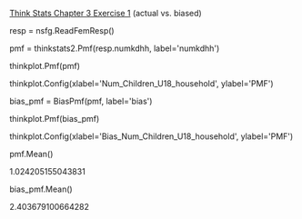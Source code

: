 [Think Stats Chapter 3 Exercise 1](http://greenteapress.com/thinkstats2/html/thinkstats2004.html#toc31) (actual vs. biased)

resp = nsfg.ReadFemResp()


pmf = thinkstats2.Pmf(resp.numkdhh, label='numkdhh')

  thinkplot.Pmf(pmf)

  thinkplot.Config(xlabel='Num_Children_U18_household', ylabel='PMF')


bias_pmf = BiasPmf(pmf, label='bias')

  thinkplot.Pmf(bias_pmf)

  thinkplot.Config(xlabel='Bias_Num_Children_U18_household', ylabel='PMF')


pmf.Mean()

  1.024205155043831

bias_pmf.Mean()

  2.403679100664282
